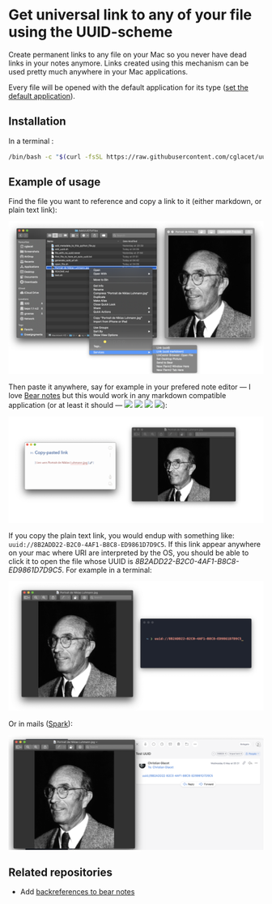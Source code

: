 # Get universal link to any of your file using the UUID-scheme

Create permanent links to any file on your Mac so you never have dead links in your notes anymore. Links created using this mechanism can be used pretty much anywhere in your Mac applications.

Every file will be opened with the default application for its type ([set the default application](https://www.techjunkie.com/default-applications-macos/)).

## Installation

In a terminal :

```bash
/bin/bash -c "$(curl -fsSL https://raw.githubusercontent.com/cglacet/uuid-scheme/master/install.sh)"
```

## Example of usage

Find the file you want to reference and copy a link to it (either markdown, or plain text link): 
<div align="center"><img src="img/copy_link.png" width=600/></div>

Then paste it anywhere, say for example in your prefered note editor — I love [Bear notes][Bear.app] but this would work in any markdown compatible application (or at least it should — [<img src="https://bear.app/static/favicons/favicon.ico" height="16" />][Bear.app] [<img src="https://ulysses.app/assets/images/favicon/favicon-16x16.png?v1" height="16" />][Ulysses.app] [<img src="https://s0.wp.com/wp-content/themes/a8c/simplenote/images/chrome/favicon.ico" height="16" />][Simplenote.app] [<img src="https://external-content.duckduckgo.com/ip3/evernote.com.ico" height="16" />][Evernote.app]):
<div align="center"><img src="img/paste_and_open.png" width=750/></div>

If you copy the plain text link, you would endup with something like: `uuid://8B2ADD22-B2C0-4AF1-B8C8-ED9861D7D9C5`. 
If this link appear anywhere on your mac where URI are interpreted by the OS, you should be able to click it to open the file whose UUID is *8B2ADD22-B2C0-4AF1-B8C8-ED9861D7D9C5*. For example in a terminal:

<div align="center"><img src="img/term_link.png" width=600/></div>

Or in mails ([Spark][Spark.app]):

<div align="center"><img src="img/mail_link.png" width=600/></div>

## Related repositories 

* Add [backreferences to bear notes](https://github.com/cglacet/bear)

[Bear.app]: https://bear.app/
[Spark.app]: https://sparkmailapp.com/
[Ulysses.app]: https://ulysses.app/
[Simplenote.app]: https://simplenote.com/
[Evernote.app]: https://evernote.com/
